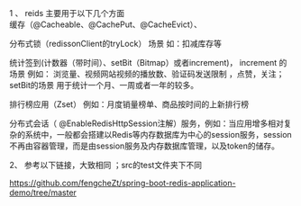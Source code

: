 1 、 reids 主要用于以下几个方面  
缓存（@Cacheable、@CachePut、@CacheEvict）、

分布式锁（redissonClient的tryLock） 场景 如：扣减库存等

统计签到(计数器（带时间）、setBit（Bitmap）或者increment)， increment 的场景 例如：  浏览量、视频网站视频的播放数、验证码发送限制 ，点赞，关注； setBit的场景  用于统计一个月、一周或者一年的较多。

排行榜应用（Zset） 例如：月度销量榜单、商品按时间的上新排行榜

分布式会话（ @EnableRedisHttpSession注解）服务，例如：当应用增多相对复杂的系统中，一般都会搭建以Redis等内存数据库为中心的session服务，session不再由容器管理，而是由session服务及内存数据库管理，以及token的储存。  

2、  参考以下链接，大致相同 ；src的test文件夹下不同

https://github.com/fengcheZt/spring-boot-redis-application-demo/tree/master
